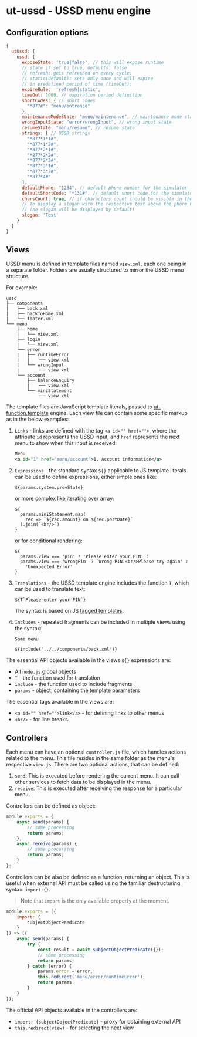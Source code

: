 # ut-ussd - USSD menu engine

## Configuration options

```javascript
{
  utUssd: {
    ussd: {
      exposeState: 'true|false', // this will expose runtime
      // state if set to true, defaults: false
      // refresh: gets refreshed on every cycle;
      // static(default): sets only once and will expire
      // in predefined period of time (timeOut);
      expireRule:  'refresh|static',
      timeOut: 1000, // expiration period definition
      shortCodes: { // short codes
        "*877#": "menu/entrance"
      },
      maintenanceModeState: "menu/maintenance", // maintenance mode state
      wrongInputState: "error/wrongInput", // wrong input state
      resumeState: "menu/resume", // resume state
      strings: [ // USSD strings
        "*877*1*1#",
        "*877*1*2#",
        "*877*2*1#",
        "*877*2*2#",
        "*877*2*3#",
        "*877*3*1#",
        "*877*3*2#",
        "*877*4#"
      ],
      defaultPhone: "1234", // default phone number for the simulator
      defaultShortCode: "*131#", // default short code for the simulator
      charsCount: true, // if characters count should be visible in the simulator
      // To display a slogan with the respective text above the phone number input
      // (no slogan will be displayed by default)
      slogan: 'Test'
    }
  }
}
```

## Views

USSD menu is defined in template files named `view.xml`, each one being in a separate
folder. Folders are usually structured to mirror the USSD menu structure.

For example:

```text
ussd
├── components
|   ├── back.xml
|   ├── backToHome.xml
|   └── footer.xml
└── menu
    ├── home
    |   └── view.xml
    ├── login
    |   └── view.xml
    └── error
    |   ├── runtimeError
    |   |   └── view.xml
    |   └── wrongInput
    |       └── view.xml
    └── account
        ├── balanceEnquiry
        |   └── view.xml
        └── miniStatement
            └── view.xml
```

The template files are JavaScript template literals, passed to
[ut-function.template](https://www.npmjs.com/package/ut-function.template) engine.
Each view file can contain some specific markup as in the below examples:

1. `Links` - links are defined with the tag `<a id="" href="">`,
   where the attribute `id` represents the USSD input, and `href`
   represents the next menu to show when this input is received.

   ```xml
   Menu
   <a id="1" href="menu/account">1. Account information</a>
   ```

1. `Expressions` - the standard syntax `${}` applicable to JS template
   literals can be used to define expressions, either simple ones like:

   ```text
   ${params.system.prevState}
   ```

   or more complex like iterating over array:

   ```text
   ${
     params.miniStatement.map(
       rec => `${rec.amount} on ${rec.postDate}`
     ).join(`<br/>`)
   }
   ```

   or for conditional rendering:

   ```text
   ${
     params.view === 'pin' ? 'Please enter your PIN' :
     params.view === 'wrongPin' ? `Wrong PIN.<br/>Please try again' :
       'Unexpected Error'
   }
   ```

1. `Translations` - the USSD template engine includes the function `T`,
   which can be used to translate text:

   ```text
   ${T`Please enter your PIN`}
   ```

   The syntax is based on JS [tagged templates](https://developer.mozilla.org/en-US/docs/Web/JavaScript/Reference/Template_literals#tagged_templates).

1. `Includes` - repeated fragments can be included in multiple views using the syntax:

   ```text
   Some menu

   ${include('../../components/back.xml')}
   ```

The essential API objects available in the views
`${}` expressions are:

- All `node.js` global objects
- `T` - the function used for translation
- `include` - the function used to include fragments
- `params` - object, containing the template parameters

The essential tags available in the views are:

- `<a id="" href="">link</a>` - for defining links to other menus
- `<br/>` - for line breaks

## Controllers

Each menu can have an optional `controller.js` file,
which handles actions related to the menu.
This file resides in the same folder as the menu's
respective `view.js`.
There are two optional actions, that can be defined:

1. `send`: This is executed before rendering the current
  menu. It can call other services to fetch data to be
  displayed in the menu.
1. `receive`: This is executed after receiving the
  response for a particular menu.

Controllers can be defined as object:

```js
module.exports = {
    async send(params) {
        // some processing
        return params;
    },
    async receive(params) {
        // some processing
        return params;
    }
};
```

Controllers can be also be defined as a function, returning an object.
This is useful when external API must be called using
the familiar destructuring syntax: `import:{}`.

>Note that `import` is the only available property at the moment.

```js
module.exports = ({
    import: {
        subjectObjectPredicate
    }
}) => ({
    async send(params) {
        try {
            const result = await subjectObjectPredicate({});
            // some processing
            return params;
        } catch (error) {
            params.error = error;
            this.redirect('menu/error/runtimeError');
            return params;
        }
    }
});
```

The official API objects available in the controllers are:

- `import: {subjectObjectPredicate}` - proxy for obtaining external API
- `this.redirect(view)` - for selecting the next view
